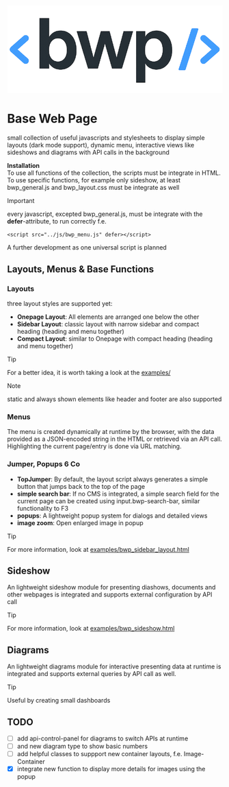![bwp logo](/logos/bwp-logo.png)
# Base Web Page

small collection of useful javascripts and stylesheets to display simple layouts (dark mode support), dynamic menu, interactive views like sideshows and diagrams with API calls in the background

**Installation**<br>
To use all functions of the collection, the scripts must be integrate in HTML.<br>
To use specific functions, for example only sideshow, at least bwp_general.js and bwp_layout.css must be integrate as well

> [!IMPORTANT]
> every javascript, excepted bwp_general.js, must be integrate with the **defer**-attribute, to run correctly f.e.<br>
>```
><script src="../js/bwp_menu.js" defer></script>
>```

A further development as one universal script is planned

## Layouts, Menus & Base Functions

### Layouts

three layout styles are supported yet:
- **Onepage Layout**: All elements are arranged one below the other
- **Sidebar Layout**: classic layout with narrow sidebar and compact heading (heading and menu together)
- **Compact Layout**: similar to Onepage with compact heading (heading and menu together)

> [!TIP]
> For a better idea, it is worth taking a look at the [examples/](examples/)

> [!NOTE]
> static and always shown elements like header and footer are also supported

### Menus

The menu is created dynamically at runtime by the browser, with the data provided as a JSON-encoded string in the HTML or retrieved via an API call. Highlighting the current page/entry is done via URL matching.

### Jumper, Popups 6 Co

- **TopJumper**: By default, the layout script always generates a simple button that jumps back to the top of the page
- **simple search bar**: If no CMS is integrated, a simple search field for the current page can be created using input.bwp-search-bar, similar functionality to F3
- **popups**: A lightweight popup system for dialogs and detailed views
- **image zoom**: Open enlarged image in popup

> [!TIP]
> For more information, look at [examples/bwp_sidebar_layout.html](examples/bwp_sidebar_layout.html)

## Sideshow

An lightweight sideshow module for presenting diashows, documents and other webpages is integrated and supports external configuration by API call

> [!TIP]
> For more information, look at [examples/bwp_sideshow.html](examples/bwp_sideshow.html)

## Diagrams

An lightweight diagrams module for interactive presenting data at runtime is integrated and supports external queries by API call as well.

> [!TIP]
> Useful by creating small dashboards

## TODO

- [ ] add api-control-panel for diagrams to switch APIs at runtime
- [ ] and new diagram type to show basic numbers
- [ ] add helpful classes to suppport new container layouts, f.e. Image-Container
- [x] integrate new function to display more details for images using the popup

